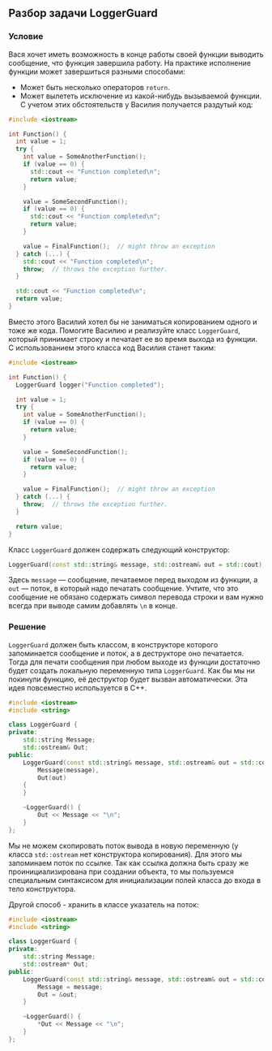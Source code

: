 ## Разбор задачи LoggerGuard

### Условие
Вася хочет иметь возможность в конце работы своей функции выводить сообщение, что функция завершила работу.
На практике исполнение функции может завершиться разными способами:
* Может быть несколько операторов `return`.
* Может вылететь исключение из какой-нибудь вызываемой функции.
С учетом этих обстоятельств у Василия получается раздутый код:
```cpp
#include <iostream>

int Function() {
  int value = 1;
  try {
    int value = SomeAnotherFunction();
    if (value == 0) {
      std::cout << "Function completed\n";
      return value;
    }

    value = SomeSecondFunction();
    if (value == 0) {
      std::cout << "Function completed\n";
      return value;
    }

    value = FinalFunction();  // might throw an exception
  } catch (...) {
    std::cout << "Function completed\n";
    throw;  // throws the exception further.
  }

  std::cout << "Function completed\n";
  return value;
}
```

Вместо этого Василий хотел бы не заниматься копированием одного и тоже же кода.
Помогите Василию и реализуйте класс `LoggerGuard`, который принимает строку и печатает ее во время выхода из функции.
С использованием этого класса код Василия станет таким:
```cpp
#include <iostream>

int Function() {
  LoggerGuard logger("Function completed");

  int value = 1;
  try {
    int value = SomeAnotherFunction();
    if (value == 0) {
      return value;
    }

    value = SomeSecondFunction();
    if (value == 0) {
      return value;
    }

    value = FinalFunction();  // might throw an exception
  } catch (...) {
    throw;  // throws the exception further.
  }

  return value;
}
```

Класс `LoggerGuard` должен содержать следующий конструктор:
```cpp
LoggerGuard(const std::string& message, std::ostream& out = std::cout);
```
Здесь `message` — сообщение, печатаемое перед выходом из функции, а `out` — поток, в который надо печатать сообщение.
Учтите, что это сообщение не обязано содержать символ перевода строки и вам нужно всегда при выводе самим добавлять `\n` в конце.


### Решение

`LoggerGuard` должен быть классом, в конструкторе которого запоминается сообщение и поток, а в деструкторе оно печатается.
Тогда для печати сообщения при любом выходе из функции достаточно будет создать локальную переменную типа `LoggerGuard`.
Как бы мы ни покинули функцию, её деструктор будет вызван автоматически.
Эта идея повсеместно используется в C++.

```cpp
#include <iostream>
#include <string>

class LoggerGuard {
private:
    std::string Message;
    std::ostream& Out;
public:
    LoggerGuard(const std::string& message, std::ostream& out = std::cout):
        Message(message),
        Out(out)
    {
    }

    ~LoggerGuard() {
        Out << Message << "\n";
    }
};
```

Мы не можем скопировать поток вывода в новую переменную (у класса `std::ostream` нет конструктора копирования).
Для этого мы запоминаем поток по ссылке. Так как ссылка должна быть сразу же проинициализирована при создании объекта, то мы пользуемся специальным синтаксисом для инициализации полей класса до входа в тело конструктора.

Другой способ - хранить в классе указатель на поток:
```cpp
#include <iostream>
#include <string>

class LoggerGuard {
private:
    std::string Message;
    std::ostream* Out;
public:
    LoggerGuard(const std::string& message, std::ostream& out = std::cout) {
        Message = message;
        Out = &out;
    }

    ~LoggerGuard() {
        *Out << Message << "\n";
    }
};
```